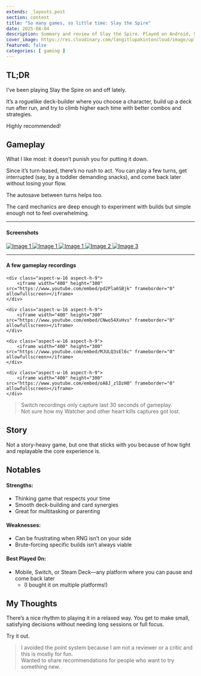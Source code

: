 ```yaml
---
extends: _layouts.post
section: content
title: "So many games, so little time: Slay the Spire"
date: 2025-08-04
description: Summary and review of Slay the Spire. Played on Android, Steam and Switch.
cover_image: https://res.cloudinary.com/langitlupakintoncloud/image/upload/v1754388729/hugo/jcos.io/ptvtdyd4u2hcpc32vtgf.jpg
featured: false
categories: [ gaming ]
---
```


## TL;DR

I’ve been playing Slay the Spire on and off lately.

It’s a roguelike deck-builder where you choose a character, build up a deck run after run, and try to climb higher each time with better combos and strategies.

Highly recommended!

## Gameplay

What I like most: it doesn’t punish you for putting it down.

Since it’s turn-based, there’s no rush to act. You can play a few turns, get interrupted (say, by a toddler demanding snacks), and come back later without losing your flow.

The autosave between turns helps too.

The card mechanics are deep enough to experiment with builds but simple enough not to feel overwhelming.

---

#### Screenshots

<div class="columns-2 md:columns-3 gap-4 space-y-4">
    <a href="https://res.cloudinary.com/langitlupakintoncloud/image/upload/v1754443853/hugo/jcos.io/slay-the-spire/wsl2hv8zeiupmkbtpme5.png" class="m-1" data-lightbox="gallery" data-title="Image 1">
        <img src="https://res.cloudinary.com/langitlupakintoncloud/image/upload/v1754443853/hugo/jcos.io/slay-the-spire/wsl2hv8zeiupmkbtpme5.png" class="rounded-lg shadow-lg" alt="Image 1">
    </a>
    <a href="https://res.cloudinary.com/langitlupakintoncloud/image/upload/v1754574453/hugo/jcos.io/switch/pz0is0zfsgx9zgymd8ib.jpg" class="m-1" data-lightbox="gallery" data-title="Image 1">
        <img src="https://res.cloudinary.com/langitlupakintoncloud/image/upload/v1754574453/hugo/jcos.io/switch/pz0is0zfsgx9zgymd8ib.jpg" class="rounded-lg shadow-lg" alt="Image 1">
    </a>
    <a href="https://res.cloudinary.com/langitlupakintoncloud/image/upload/v1754437899/hugo/jcos.io/slay-the-spire/jm5v99ugnbh4p9pef43b.jpg" class="m-1" data-lightbox="gallery" data-title="Image 1">
        <img src="https://res.cloudinary.com/langitlupakintoncloud/image/upload/v1754437899/hugo/jcos.io/slay-the-spire/jm5v99ugnbh4p9pef43b.jpg" class="rounded-lg shadow-lg" alt="Image 1">
    </a>
    <a href="https://res.cloudinary.com/langitlupakintoncloud/image/upload/v1754437900/hugo/jcos.io/slay-the-spire/tptr2vsyiwevl1ap0kbj.jpg" class="m-1" data-lightbox="gallery" data-title="Image 2">
        <img src="https://res.cloudinary.com/langitlupakintoncloud/image/upload/v1754437900/hugo/jcos.io/slay-the-spire/tptr2vsyiwevl1ap0kbj.jpg" class="rounded-lg shadow-lg" alt="Image 2">
    </a>
    <a href="https://res.cloudinary.com/langitlupakintoncloud/image/upload/v1754437900/hugo/jcos.io/slay-the-spire/hzrlomaijnrpghyd6cqr.jpg" class="m-1" data-lightbox="gallery" data-title="Image 3">
        <img src="https://res.cloudinary.com/langitlupakintoncloud/image/upload/v1754437900/hugo/jcos.io/slay-the-spire/hzrlomaijnrpghyd6cqr.jpg" class="rounded-lg shadow-lg" alt="Image 3">
    </a>
</div>

---

#### A few gameplay recordings

<div class="columns-1 md:columns-2 gap-4 space-y-4">

    <div class="aspect-w-16 aspect-h-9">
        <iframe width="400" height="300" src="https://www.youtube.com/embed/pd2Pla6SBjk" frameborder="0" allowfullscreen></iframe>
    </div>

    <div class="aspect-w-16 aspect-h-9">
        <iframe width="400" height="300" src="https://www.youtube.com/embed/CNwo54XvHvs" frameborder="0" allowfullscreen></iframe>
    </div>

    <div class="aspect-w-16 aspect-h-9">
        <iframe width="400" height="300" src="https://www.youtube.com/embed/MJULQ3sEl6c" frameborder="0" allowfullscreen></iframe>
    </div>

    <div class="aspect-w-16 aspect-h-9">
        <iframe width="400" height="300" src="https://www.youtube.com/embed/oA8J_zlDzH0" frameborder="0" allowfullscreen></iframe>
    </div>   
</div>

> Switch recordings only capture last 30 seconds of gameplay.  
> Not sure how my Watcher and other heart kills captures got lost.

## Story

Not a story-heavy game, but one that sticks with you because of how tight and replayable the core experience is.

## Notables

#### Strengths: 
  - Thinking game that respects your time
  - Smooth deck-building and card synergies
  - Great for multitasking or parenting

#### Weaknesses:
  - Can be frustrating when RNG isn’t on your side
  - Brute-forcing specific builds isn’t always viable

#### Best Played 0n:
  - Mobile, Switch, or Steam Deck—any platform where you can pause and come back later
    - (I bought it on multiple platforms!)

## My Thoughts

There’s a nice rhythm to playing it in a relaxed way. You get to make small, satisfying decisions without needing long sessions or full focus.

Try it out.

> I avoided the point system because I am not a reviewer or a critic and this is mostly for fun.  
> Wanted to share recommendations for people who want to try something new.
